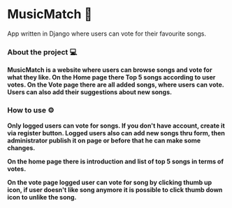 # MusicMatch 🎵

App written in Django where users can vote for their favourite songs.

### About the project 💻

<b>MusicMatch is a website where users can browse songs and vote for what they like. On the Home page there Top 5 songs according to user votes. On the Vote page there are all added songs, where users can vote. Users can also add their suggestions about new songs.<b>

### How to use ⚙️

Only logged users can vote for songs. If you don't have account, create it via register button. Logged users also can add new songs thru form, then administrator publish it on page or before that he can make some changes.

On the home page there is introduction and list of top 5 songs in terms of votes.

On the vote page logged user can vote for song by clicking thumb up icon, if user doesn't like song anymore it is possible to click thumb down icon to unlike the song.
